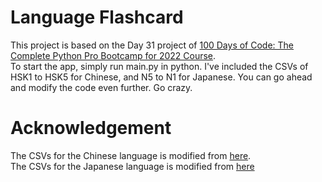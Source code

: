 # Language Flashcard
This project is based on the Day 31 project of [100 Days of Code: The Complete Python Pro Bootcamp for 2022 Course](https://www.udemy.com/course/100-days-of-code).<br />
To start the app, simply run main.py in python. I've included the CSVs of HSK1 to HSK5 for Chinese, and N5 to N1 for Japanese. You can go ahead and modify the code even further. Go crazy.

# Acknowledgement
The CSVs for the Chinese language is modified from [here](https://github.com/plaktos/hsk_csv). <br />
The CSVs for the Japanese language is modified from [here](https://github.com/jamsinclair/open-anki-jlpt-decks)
